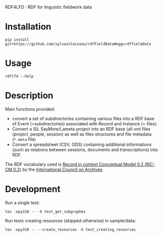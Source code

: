RDF4LFD : RDF for linguistic fieldwork data

# Installation

```
pip install git+https://github.com/sylvainloiseau/rdfFieldData#egg=rdffielddata
```

# Usage

```
rdflfd --help
```

# Description

Main functions provided:

- convert a set of subdirectories containing various files into a RDF base of Event (=subdirectories) associated with Record and Instance (= files)
- Convert a SIL SayMore/Lameta project into an RDF base (all xml files (project, people, session) as well as files structures and file metadata (```*.meta``` file)
- Convert a spreadsheet (CSV, ODS) containing additional informations (such as relations between sessions, documents and transcriptions) into RDF.

The RDF vocabulary used is [Record in context Conceptual Model 0.2 (RiC-CM 0.2)](https://www.ica.org/sites/default/files/ric-cm-02_july2021_0.pdf) by the [International Council on Archives](https://www.ica.org/en)

# Development

Run a single test:

```
tox -epy310 -- -k test_get_subgraphes
```

Run tests creating resources (skipped otherwise) in sample/data:

```
tox -epy310 -- --create_resources -k test_creating_resources
```
